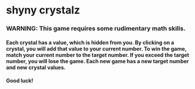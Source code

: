 # shyny crystalz

### WARNING: This game requires some rudimentary math skills. 

#### Each crystal has a value, which is hidden from you. By clicking on a crystal, you will add that value to your current number. To win the game, match your current number to the target number. If you exceed the target number, you will lose the game. Each new game has a new target number and new crystal values. 

#### Good luck!